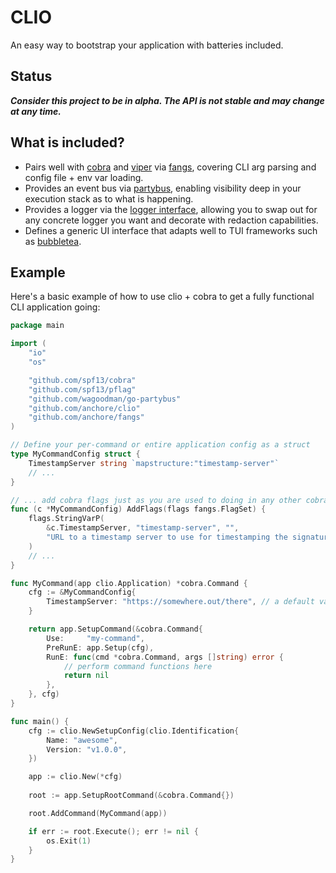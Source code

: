 # CLIO

An easy way to bootstrap your application with batteries included.

## Status

***Consider this project to be in alpha. The API is not stable and may change at any time.***

## What is included?
- Pairs well with [cobra](github.com/spf13/cobra) and [viper](github.com/spf13/viper) via [fangs](github.com/anchore/fangs), covering CLI arg parsing and config file + env var loading.
- Provides an event bus via [partybus](github.com/wagoodman/go-partybus), enabling visibility deep in your execution stack as to what is happening.
- Provides a logger via the [logger interface](github.com/anchore/go-logger), allowing you to swap out for any concrete logger you want and decorate with redaction capabilities.
- Defines a generic UI interface that adapts well to TUI frameworks such as [bubbletea](github.com/charmbracelet/bubbletea).

## Example

Here's a basic example of how to use clio + cobra to get a fully functional CLI application going:

```go
package main

import (
	"io"
	"os"

	"github.com/spf13/cobra"
	"github.com/spf13/pflag"
	"github.com/wagoodman/go-partybus"
	"github.com/anchore/clio"
	"github.com/anchore/fangs"
)

// Define your per-command or entire application config as a struct
type MyCommandConfig struct {
	TimestampServer string `mapstructure:"timestamp-server"`
	// ...
}

// ... add cobra flags just as you are used to doing in any other cobra application
func (c *MyCommandConfig) AddFlags(flags fangs.FlagSet) {
	flags.StringVarP(
		&c.TimestampServer, "timestamp-server", "",
		"URL to a timestamp server to use for timestamping the signature",
	)
	// ...
}

func MyCommand(app clio.Application) *cobra.Command {
	cfg := &MyCommandConfig{
		TimestampServer: "https://somewhere.out/there", // a default value
	}

	return app.SetupCommand(&cobra.Command{
		Use:     "my-command",
		PreRunE: app.Setup(cfg),
		RunE: func(cmd *cobra.Command, args []string) error {
			// perform command functions here
			return nil
		},
	}, cfg)
}

func main() {
	cfg := clio.NewSetupConfig(clio.Identification{
		Name: "awesome",
		Version: "v1.0.0",
    })

	app := clio.New(*cfg)
	
	root := app.SetupRootCommand(&cobra.Command{})

	root.AddCommand(MyCommand(app))

	if err := root.Execute(); err != nil {
		os.Exit(1)
	}
}
```